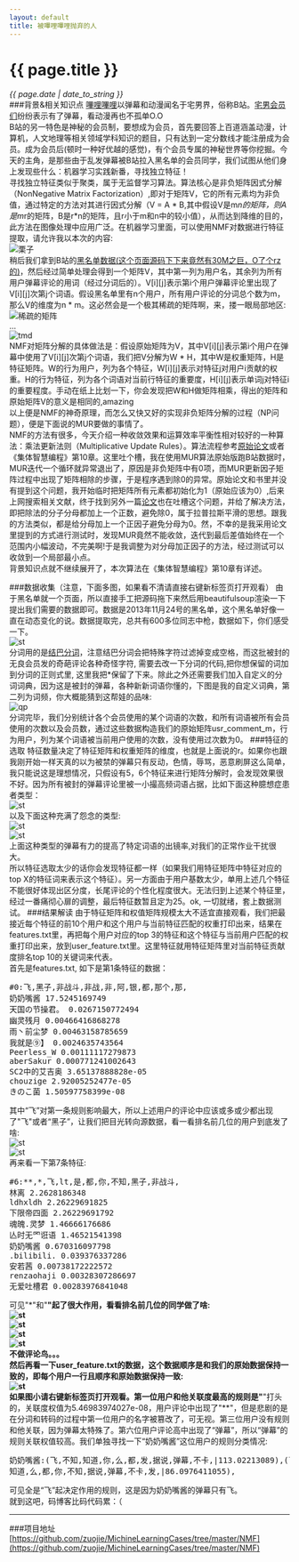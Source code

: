 ```yaml
---
layout: default
title: 被嗶哩嗶哩抛弃的人
---
```

# {{ page.title }}
*{{ page.date | date_to_string }}*   
###背景&相关知识点
[嗶哩嗶哩](http://www.bilibili.tv/)以弹幕和动漫闻名于宅男界，俗称B站。[宅男会员们](http://lightxue.com/)纷纷表示有了弹幕，看动漫再也不孤单O.O   
B站的另一特色是神秘的会员制，要想成为会员，首先要回答上百道涵盖动漫，计算机，人文地理等相关领域学科知识的题目，只有达到一定分数线才能注册成为会员。成为会员后(顿时一种好优越的感觉)，有个会员专属的神秘世界等你挖掘。今天的主角，是那些由于乱发弹幕被B站拉入黑名单的会员同学，我们试图从他们身上发现些什么：机器学习实践新番，寻找独立特征！   
寻找独立特征类似于聚类，属于无监督学习算法。算法核心是非负矩阵因式分解（NonNegative Matrix Factorization）,即对于矩阵V，它的所有元素均为非负值，通过特定的方法对其进行因式分解（V = A * B,其中假设V是m*n的矩阵，则A是m*r的矩阵，B是r*n的矩阵，且r小于m和n中的较小值），从而达到降维的目的，此方法在图像处理中应用广泛。在机器学习里面，可以使用NMF对数据进行特征提取，请允许我以本次的内容:   
![栗子](http://zuojie.github.io/demo/blog_img/nmf_p1.png)   
稍后我们拿到B站的[黑名单数据(这个页面源码下下来竟然有30M之巨，O了个rz的)](http://www.bilibili.tv/account/badlist.html)，然后经过简单处理会得到一个矩阵V，其中第一列为用户名，其余列为所有用户弹幕评论的用词（经过分词后的）。V[i][j]表示第i个用户弹幕评论里出现了V[i][j]次第j个词语。假设黑名单里有n个用户，所有用户评论的分词总个数为m，那么V的维度为n * m。这必然会是一个极其稀疏的矩阵啊，来，搂一眼局部地区:   
![稀疏的矩阵](http://zuojie.github.io/demo/blog_img/nmf_p2.png)   
...   
![tmd](http://zuojie.github.io/demo/blog_img/nmf_p3.png)   
NMF对矩阵分解的具体做法是：假设原始矩阵为V，其中V[i][j]表示第i个用户在弹幕中使用了V[i][j]次第j个词语，我们把V分解为W * H，其中W是权重矩阵，H是特征矩阵。W的行为用户，列为各个特征，W[i][j]表示对特征j对用户i贡献的权重。H的行为特征，列为各个词语对当前行特征的重要度，H[i][j]表示单词j对特征i的重要程度。手动在纸上比划一下，你会发现把W和H做矩阵相乘，得出的矩阵和原始矩阵V的意义是相同的,amazing   
以上便是NMF的神奇原理，而怎么又快又好的实现非负矩阵分解的过程（NP问题），便是下面说的MUR要做的事情了。   
NMF的方法有很多，今天介绍一种收敛效果和运算效率平衡性相对较好的一种算法：乘法更新法则（Multiplicative Update Rules）。算法流程参考[原始论文](http://hebb.mit.edu/people/seung/papers/nmfconverge.pdf)或者《集体智慧编程》第10章。这里吐个槽，我在使用MUR算法原始版跑B站数据时，MUR迭代一个循环就异常退出了，原因是非负矩阵中有0项，而MUR更新因子矩阵过程中出现了矩阵相除的步骤，于是程序遇到除0的异常。原始论文和书里并没有提到这个问题，我开始临时把矩阵所有元素都初始化为1（原始应该为0）,后来上网搜索相关文献，终于找到另外一篇[论文](http://sig.umd.edu/publications/Tjoa_ICASSP2_201003.pdf)也在吐槽这个问题，并给了解决方法，即把除法的分子分母都加上一个正数，避免除0，属于拉普拉斯平滑的思想。跟我的方法类似，都是给分母加上一个正因子避免分母为0。然，不幸的是我采用论文里提到的方式进行测试时，发现MUR竟然不能收敛，迭代到最后差值始终在一个范围内小幅波动，不完美啊!于是我调整为对分母加正因子的方法，经过测试可以收敛到一个局部最小点。   
背景知识点就不继续展开了，本次算法在《集体智慧编程》第10章有详述。

###数据收集（注意，下面多图，如果看不清请直接右键新标签页打开观看）
由于黑名单就一个页面，所以直接手工把源码拖下来然后用beautifulsoup渲染一下提出我们需要的数据即可。数据是2013年11月24号的黑名单，这个黑名单好像一直在动态变化的说。数据提取完，总共有600多位同志中枪，数据如下，你们感受一下。   
![st](http://zuojie.github.io/demo/blog_img/nmf_p5.png)   
分词用的是[结巴分词](https://github.com/fxsjy/jieba)，注意结巴分词会把特殊字符过滤掉变成空格，而这批被封的无良会员发的奇葩评论各种奇怪字符, 需要去改一下分词的代码,把你想保留的词加到分词的正则式里, 这里我把*保留了下来。除此之外还需要我们加入自定义的分词词典，因为这是被封的弹幕，各种新新词语你懂的，下图是我的自定义词典，第二列为词频，你大概能猜到这帮娃的品味:   
![qp](http://zuojie.github.io/demo/blog_img/nmf_p4.png)   
分词完毕，我们分别统计各个会员使用的某个词语的次数，和所有词语被所有会员使用的次数以及会员数，通过这些数据构造我们的原始矩阵usr_comment_m，行为用户，列为某个词语被当前用户使用的次数，没有使用过次数为0。
###特征的选取
特征数量决定了特征矩阵和权重矩阵的维度，也就是上面说的r。如果你也跟我刚开始一样天真的以为被禁的弹幕只有反动，色情，辱骂，恶意刷屏这么简单，我只能说这是理想情况，只假设有5，6个特征来进行矩阵分解时，会发现效果很不好。因为所有被封的弹幕评论里被一小撮高频词语占据，比如下面这种臆想症患者类型：   
![st](http://zuojie.github.io/demo/blog_img/nmf_p6.png)   
以及下面这种充满了怨念的类型:   
![st](http://zuojie.github.io/demo/blog_img/nmf_p7.png)   
![st](http://zuojie.github.io/demo/blog_img/nmf_p8.png)   
上面这种类型的弹幕有力的提高了特定词语的出镜率,对我们的正常作业干扰很大。   
所以特征选取太少的话你会发现特征都一样（如果我们用特征矩阵中特征对应的top X的特征词来表示这个特征）。另一方面由于用户基数太少，单用上述几个特征不能很好体现出区分度，长尾评论的个性化程度很大。无法归到上述某个特征里，经过一番痛彻心扉的调整，最后特征数暂且定为25。ok, 一切就绪，套上数据测试。
###结果解读
由于特征矩阵和权值矩阵规模太大不适宜直接观看，我们把最接近每个特征的前10个用户和这个用户与当前特征匹配的权重打印出来，结果在features.txt里，再把每个用户对应的top 3的特征和这个特征与当前用户匹配的权重打印出来，放到user_feature.txt里。这里特征就用特征矩阵里对当前特征贡献度排名top 10的关键词来代表。   
首先是features.txt, 如下是第1条特征的数据：   
<pre class="prettyprint lang-py">
#0:飞,黑子,非战斗,非战,非,阿,银,都,那个,那,
奶奶嘴酱 17.5245169749
天国の节操君。 0.0267150772494
幽灵残月 0.00466416868278
雨丶前尘梦 0.00463158785659
我就是⑨】 0.0024635743564
Peerless_W 0.00111117279873
aberSakur 0.000771241002643
SC2中的艾吉奥 3.65137888828e-05
chouzige 2.92005252477e-05
きのこ菌 1.50597758399e-08
</pre>
其中“飞”对第一条规则影响最大，所以上述用户的评论中应该或多或少都出现了"飞"或者“黑子”，让我们把目光转向源数据，看一看排名前几位的用户到底发了啥:   
![st](http://zuojie.github.io/demo/blog_img/nmf_p9.png)   
![st](http://zuojie.github.io/demo/blog_img/nmf_p10.png)   
再来看一下第7条特征:   
<pre class="prettyprint lang-py">
#6:**,*,飞,lt,是,都,你,不知,黑子,非战斗,
林离 2.2628186348
ldhxldh 2.26229691825
下限帝四面 2.26229691792
魂魄.灵梦 1.46666176686
亾时无罓诳语 1.46521541398
奶奶嘴酱 0.670316097798
.bilibili. 0.039376337286
安若茜 0.00738172222572
renzaohaji 0.00328307286697
无爱吐槽君 0.00283976841048
</pre>
可见"*"和"**"起了很大作用，看看排名前几位的同学做了啥:   
![st](http://zuojie.github.io/demo/blog_img/nmf_p11.png)   
![st](http://zuojie.github.io/demo/blog_img/nmf_p12.png)   
![st](http://zuojie.github.io/demo/blog_img/nmf_p13.png)   
![st](http://zuojie.github.io/demo/blog_img/nmf_p14.png)   
不做评论鸟。。。   
然后再看一下user_feature.txt的数据，这个数据顺序是和我们的原始数据保持一致的，即每个用户一行且顺序和原始数据保持一致:   
![st](http://zuojie.github.io/demo/blog_img/nmf_p15.png)   
如果图小请右键新标签页打开观看。第一位用户和他关联度最高的规则是"**"打头的，关联度权值为5.46983974027e-08，用户评论中出现了"**"，但是悲剧的是在分词和转码的过程中第一位用户的名字被篡改了，可无视。第三位用户没有规则和他关联，因为弹幕太特殊了。第六位用户评论高中出现了“弹幕”，所以“弹幕”的规则关联权值较高。我们单独寻找一下“奶奶嘴酱”这位用户的规则分类情况:   
<pre class="prettyprint lang-py">
奶奶嘴酱:(飞,不知,知道,你,么,都,发,据说,弹幕,不卡,|113.02213089),(飞,据说,发,不卡,弹幕,你,都,知道,么,不知,|112.60883634),(飞,>
知道,么,都,你,不知,据说,弹幕,不卡,发,|86.0976411055), 
</pre>
可见全是“飞”起决定作用的规则，这是因为奶奶嘴酱的弹幕只有飞。   
就到这吧，码博客比码代码累：（   

___

###项目地址
[https://github.com/zuojie/MichineLearningCases/tree/master/NMF](https://github.com/zuojie/MichineLearningCases/tree/master/NMF)
